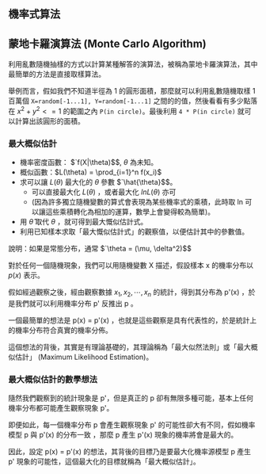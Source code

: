 ## 機率式算法

## 蒙地卡羅演算法 (Monte Carlo Algorithm)

利用亂數隨機抽樣的方式以計算某種解答的演算法，被稱為蒙地卡羅演算法，其中最簡單的方法是直接取樣算法。

舉例而言，假如我們不知道半徑為 1 的圓形面積，那麼就可以利用亂數隨機取樣 1百萬個 `X=random[-1...1], Y=random[-1...1]` 之間的的值，然後看看有多少點落在 $`x^2 + y^2 <=1`$ 的範圍之內 `P(in circle)`。最後利用 `4 * P(in circle)` 就可以計算出該圓形的面積。

### 最大概似估計

* 機率密度函數： $`f(X|\theta)$$, $`\theta`$ 為未知。
* 概似函數：$`L(\theta) = \prod_{i=1}^n f(x_i)`$
* 求可以讓 $`L(\theta)`$ 最大化的 $`\theta`$ 參數 $`\hat{\theta}$$。
	* 可以直接最大化 $`L(\theta)`$ ，或者最大化 $`ln L(\theta)`$ 亦可 
	* (因為許多獨立隨機變數的算式會表現為某些機率式的乘積，此時取 ln 可以讓這些乘積轉化為相加的運算，數學上會變得較為簡單)。
* 用 $`\hat{\theta}`$ 取代 $`\theta`$ ，就可得到最大慨似估計式。
* 利用已知樣本求取「最大慨似估計式」的觀察值，以便估計其中的參數值。

說明：如果是常態分布，通常 $`\theta = (\mu, \delta^2)$$

對於任何一個隨機現象，我們可以用隨機變數 X 描述，假設樣本 x 的機率分布以 $`p(x)`$ 表示。

假如經過觀察之後，經由觀察數據 $`x_1,x_2,\cdots,x_n`$ 的統計，得到其分布為 p'(x) ，於是我們就可以利用機率分布 p' 反推出 p 。

一個最簡單的想法是 p(x) = p'(x) ，也就是這些觀察是具有代表性的，於是統計上的機率分布符合真實的機率分佈。

這個想法的背後，其實是有理論基礎的，其理論稱為「最大似然法則」或「最大概似估計」 (Maximum Likelihood Estimation)。

### 最大概似估計的數學想法

隨然我們觀察到的統計現象是 p'，但是真正的 p 卻有無限多種可能，基本上任何機率分布都可能產生觀察現象 p'。

即便如此，每一個機率分布 p 會產生觀察現象 p' 的可能性卻大有不同，假如機率模型 p 與 p'(x) 的分布一致 ，那麼 p 產生 p'(x) 現象的機率將會是最大的。

因此，設定 p(x) = p'(x) 的想法，其背後的目標乃是要最大化機率源模型 p 產生 p' 現象的可能性，這個最大化的目標就稱為「最大概似估計」。

